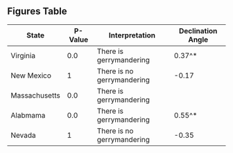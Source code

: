## Figures Table
|State        | P-Value     | Interpretation            | Declination Angle   |
|-------------|-------------|---------------------------|---------------------|
|Virginia     |   0.0       |There is gerrymandering    | 0.37^*              |
|New Mexico   |    1        |There is no gerrymandering | -0.17               |
|Massachusetts|   0.0       |There is gerrymandering    |                     |
|Alabmama     |   0.0       |There is gerrymandering    |0.55^*               |
|Nevada       |    1        |There is no gerrymandering |-0.35                |

